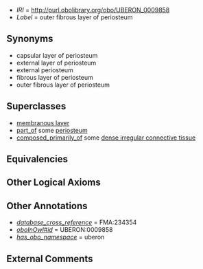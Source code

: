  * *IRI* = http://purl.obolibrary.org/obo/UBERON_0009858
 * *Label* = outer fibrous layer of periosteum

## Synonyms

 * capsular layer of periosteum
 * external layer of periosteum
 * external periosteum
 * fibrous layer of periosteum
 * outer fibrous layer of periosteum

## Superclasses

 * [membranous layer](../../UBERON/58/UBERON_0000158.md)
 * [part_of](../../BFO/50/BFO_0000050.md) some [periosteum](../../UBERON/15/UBERON_0002515.md)
 * [composed_primarily_of](../../UBREL/02/UBREL_0000002.md) some [dense irregular connective tissue](../../UBERON/22/UBERON_0011822.md)

## Equivalencies


## Other Logical Axioms


## Other Annotations

 * *[database_cross_reference](../../ef/oboInOwl#hasDbXref.md)* = FMA:234354
 * *[oboInOwl#id](../../id/oboInOwl#id.md)* = UBERON:0009858
 * *[has_obo_namespace](../../ce/oboInOwl#hasOBONamespace.md)* = uberon

## External Comments

